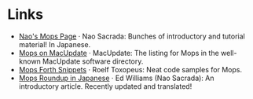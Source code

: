 # Links

- [Nao's Mops Page](https://w.atwiki.jp/mopsprogramming/pages/1.html) · Nao Sacrada: Bunches of introductory and tutorial material! In Japanese.
- [Mops on MacUpdate](http://www.macupdate.com/info.php/id/11376) · MacUpdate: The listing for Mops in the well-known MacUpdate software directory.
- [Mops Forth Snippets](http://home.uni-one.nl/bmbcon2/toolshed/mac/mops/) · Roelf Toxopeus: Neat code samples for Mops.
- [Mops Roundup in Japanese](https://w.atwiki.jp/mopsprogramming/pages/13.html) · Ed Williams (Nao Sacrada): An introductory article. Recently updated and translated!
